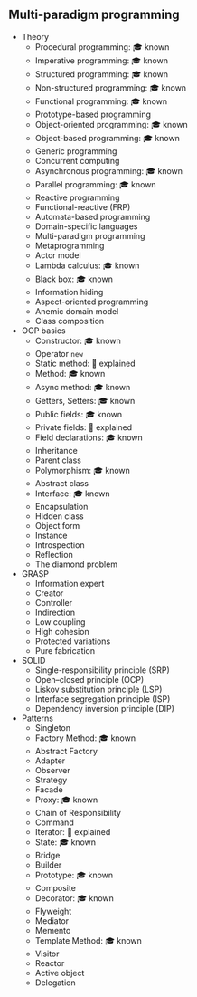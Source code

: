 ## Multi-paradigm programming

- Theory
  - Procedural programming: 🎓 known
  - Imperative programming: 🎓 known
  - Structured programming: 🎓 known
  - Non-structured programming: 🎓 known
  - Functional programming: 🎓 known
  - Prototype-based programming
  - Object-oriented programming: 🎓 known
  - Object-based programming: 🎓 known
  - Generic programming
  - Concurrent computing
  - Asynchronous programming: 🎓 known
  - Parallel programming: 🎓 known
  - Reactive programming
  - Functional-reactive (FRP)
  - Automata-based programming
  - Domain-specific languages
  - Multi-paradigm programming
  - Metaprogramming
  - Actor model
  - Lambda calculus: 🎓 known
  - Black box: 🎓 known
  - Information hiding
  - Aspect-oriented programming
  - Anemic domain model
  - Class composition
- OOP basics
  - Constructor: 🎓 known
  - Operator `new`
  - Static method: 🙋 explained
  - Method: 🎓 known
  - Async method: 🎓 known
  - Getters, Setters: 🎓 known
  - Public fields: 🎓 known
  - Private fields: 🙋 explained
  - Field declarations: 🎓 known
  - Inheritance
  - Parent class
  - Polymorphism: 🎓 known
  - Abstract class
  - Interface: 🎓 known
  - Encapsulation
  - Hidden class
  - Object form
  - Instance
  - Introspection
  - Reflection
  - The diamond problem
- GRASP
  - Information expert
  - Creator
  - Controller
  - Indirection
  - Low coupling
  - High cohesion
  - Protected variations
  - Pure fabrication
- SOLID
  - Single-responsibility principle (SRP)
  - Open–closed principle (OCP)
  - Liskov substitution principle (LSP)
  - Interface segregation principle (ISP)
  - Dependency inversion principle (DIP)
- Patterns
  - Singleton
  - Factory Method: 🎓 known
  - Abstract Factory
  - Adapter
  - Observer
  - Strategy
  - Facade
  - Proxy: 🎓 known
  - Chain of Responsibility
  - Command
  - Iterator: 🙋 explained
  - State: 🎓 known
  - Bridge
  - Builder
  - Prototype: 🎓 known
  - Composite
  - Decorator: 🎓 known
  - Flyweight
  - Mediator
  - Memento
  - Template Method: 🎓 known
  - Visitor
  - Reactor
  - Active object
  - Delegation
